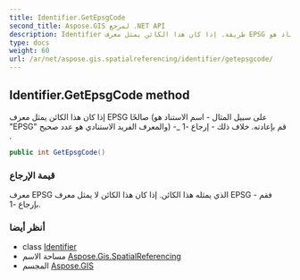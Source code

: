 ```yaml
---
title: Identifier.GetEpsgCode
second_title: Aspose.GIS لمرجع .NET API
description: Identifier طريقة. إذا كان هذا الكائن يمثل معرف EPSG صالحًا على سبيل المثال  اسم الاستناد هو EPSG والمعرف الفريد الاستنادي هو عدد صحيح _ قم بإعادته. خلاف ذلك  إرجاع 1 .
type: docs
weight: 60
url: /ar/net/aspose.gis.spatialreferencing/identifier/getepsgcode/
---
```

## Identifier.GetEpsgCode method

إذا كان هذا الكائن يمثل معرف EPSG صالحًا (على سبيل المثال - اسم الاستناد هو "EPSG" والمعرف الفريد الاستنادي هو عدد صحيح) -_ قم بإعادته. خلاف ذلك - إرجاع -1 .

```csharp
public int GetEpsgCode()
```

### قيمة الإرجاع

معرف EPSG الذي يمثله هذا الكائن. إذا كان هذا الكائن لا يمثل معرف EPSG - فقم بإرجاع -1.

### أنظر أيضا

* class [Identifier](../)
* مساحة الاسم [Aspose.Gis.SpatialReferencing](../../identifier/)
* المجسم [Aspose.GIS](../../../)



